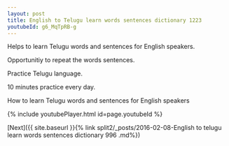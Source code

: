 ```yaml
---
layout: post
title: English to Telugu learn words sentences dictionary 1223 
youtubeId: g6_MqTpRB-g
---
```

 
 
Helps to learn Telugu words and sentences for English speakers.

Opportunitiy to repeat the words sentences. 

Practice Telugu language. 
 
10 minutes practice every day. 
 
How to learn Telugu words and sentences for English speakers 
 
{% include youtubePlayer.html id=page.youtubeId %}
 
 
[Next]({{ site.baseurl }}{% link  split2/_posts/2016-02-08-English to telugu learn words sentences dictionary 996 .md%})
 
